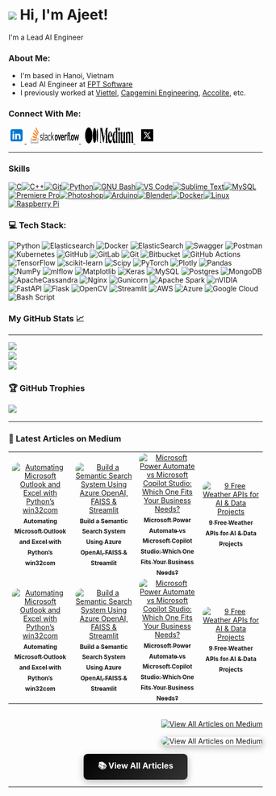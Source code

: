![](https://user-images.githubusercontent.com/18350557/176309783-0785949b-9127-417c-8b55-ab5a4333674e.gif) Hi, I'm Ajeet!
======================================================================================================================================

I'm a Lead AI Engineer


### About Me:

* I'm based in Hanoi, Vietnam
* Lead AI Engineer at [FPT Software](https://fptsoftware.com/)
* I previously worked at [Viettel](https://viettel.com.vn/en/), [Capgemini Engineering](https://www.capgemini.com/about-us/who-we-are/our-brands/capgemini-engineering/), [Accolite](https://www.bounteous.com/), etc.

### Connect With Me:

<p align="left">
   <a href="https://www.linkedin.com/in/ajeet214/" target="_blank" rel="noreferrer">
      <picture>
         <source media="(prefers-color-scheme: dark)" srcset="https://raw.githubusercontent.com/ajeet214/ajeet214/main/images/icons8-linkedin.svg" />
         <source media="(prefers-color-scheme: light)" srcset="https://raw.githubusercontent.com/ajeet214/ajeet214/main/images/icons8-linkedin.svg" />
         <img src="https://raw.githubusercontent.com/ajeet214/ajeet214/main/images/icons8-linkedin.svg" width="32" height="32" alt="LinkedIn" title="LinkedIn" /> 
      </picture>
   </a>&nbsp;
   <a href="https://stackoverflow.com/users/11179336/ajeet-verma" target="_blank" rel="noreferrer">
      <picture>
         <source media="(prefers-color-scheme: dark)" srcset="https://raw.githubusercontent.com/ajeet214/ajeet214/main/images/logo-stackoverflow.svg" />
         <source media="(prefers-color-scheme: light)" srcset="https://raw.githubusercontent.com/ajeet214/ajeet214/main/images/logo-stackoverflow.svg" />
         <img src="https://raw.githubusercontent.com/ajeet214/ajeet214/main/images/logo-stackoverflow.svg" width="96" height="32" alt="StackOverflow" title="StackOverflow" /> 
      </picture>
   </a>&nbsp;
   <a href="https://medium.com/@ajeet214" target="_blank" rel="noreferrer">
      <picture>
         <source media="(prefers-color-scheme: dark)" srcset="https://raw.githubusercontent.com/ajeet214/ajeet214/main/images/medium-seeklogo.svg" />
         <source media="(prefers-color-scheme: light)" srcset="https://raw.githubusercontent.com/ajeet214/ajeet214/main/images/medium-seeklogo.svg" />
         <img src="https://raw.githubusercontent.com/ajeet214/ajeet214/main/images/medium-seeklogo.svg" width="96" height="32" alt="Medium.com" title="Medium.com" /> 
      </picture>
   </a>&nbsp;
   <a href="https://x.com/ajeet214" target="_blank" rel="noreferrer">
      <picture>
         <source media="(prefers-color-scheme: dark)" srcset="https://raw.githubusercontent.com/ajeet214/ajeet214/main/images/icons8-x-32.svg" />
         <source media="(prefers-color-scheme: light)" srcset="https://raw.githubusercontent.com/ajeet214/ajeet214/main/images/icons8-x-32.svg" />
         <img src="https://raw.githubusercontent.com/ajeet214/ajeet214/main/images/icons8-x-32.svg" width="32" height="32" alt="x.com" title="x.com" /> 
      </picture>
   </a>
</p>

---

### Skills

<p align="left">
<a href="https://docs.microsoft.com/en-us/cpp/?view=msvc-170" target="_blank" rel="noreferrer"><img src="https://raw.githubusercontent.com/danielcranney/readme-generator/main/public/icons/skills/c-colored.svg" width="36" height="36" alt="C" title="C"/></a><a href="https://docs.microsoft.com/en-us/cpp/?view=msvc-170" target="_blank" rel="noreferrer"><img src="https://raw.githubusercontent.com/danielcranney/readme-generator/main/public/icons/skills/cplusplus-colored.svg" width="36" height="36" alt="C++" title="C++"/></a><a href="https://git-scm.com/" target="_blank" rel="noreferrer"><img src="https://raw.githubusercontent.com/danielcranney/readme-generator/main/public/icons/skills/git-colored.svg" width="36" height="36" alt="Git" title="Git"/></a><a href="https://www.python.org/" target="_blank" rel="noreferrer"><img src="https://raw.githubusercontent.com/danielcranney/readme-generator/main/public/icons/skills/python-colored.svg" width="36" height="36" alt="Python" title="Python"/></a><a href="https://www.gnu.org/software/bash/" target="_blank" rel="noreferrer"><img src="https://raw.githubusercontent.com/danielcranney/readme-generator/main/public/icons/skills/gnubash.svg" width="36" height="36" alt="GNU Bash" title="GNU Bash"/></a><a href="https://code.visualstudio.com/" target="_blank" rel="noreferrer"><img src="https://raw.githubusercontent.com/danielcranney/readme-generator/main/public/icons/skills/visualstudiocode-colored.svg" width="36" height="36" alt="VS Code" title="VS Code"/></a><a href="https://www.sublimetext.com/index2" target="_blank" rel="noreferrer"><img src="https://raw.githubusercontent.com/danielcranney/readme-generator/main/public/icons/skills/sublimetext-colored.svg" width="36" height="36" alt="Sublime Text" title="Sublime Text"/></a><a href="https://www.mysql.com/" target="_blank" rel="noreferrer"><img src="https://raw.githubusercontent.com/danielcranney/readme-generator/main/public/icons/skills/mysql-colored.svg" width="36" height="36" alt="MySQL" title="MySQL"/></a><a href="https://www.adobe.com/uk/products/premiere.html" target="_blank" rel="noreferrer"><img src="https://raw.githubusercontent.com/danielcranney/readme-generator/main/public/icons/skills/premierepro-colored.svg" width="36" height="36" alt="Premiere Pro" title="Premiere Pro"/></a><a href="https://www.adobe.com/uk/products/photoshop.html" target="_blank" rel="noreferrer"><img src="https://raw.githubusercontent.com/danielcranney/readme-generator/main/public/icons/skills/photoshop-colored.svg" width="36" height="36" alt="Photoshop" title="Photoshop"/></a><a href="https://store.arduino.cc/?gclid=Cj0KCQjw2eilBhCCARIsAG0Pf8uueBifykWcsSS4LPESeGQfxGVKJYnzV7bz471XfknQJy_1VINVWM8aAkLtEALw_wcB" target="_blank" rel="noreferrer"><img src="https://raw.githubusercontent.com/danielcranney/readme-generator/main/public/icons/skills/arduino-colored.svg" width="36" height="36" alt="Arduino" title="Arduino"/></a><a href="https://www.blender.org/" target="_blank" rel="noreferrer"><img src="https://raw.githubusercontent.com/danielcranney/readme-generator/main/public/icons/skills/blender-colored.svg" width="36" height="36" alt="Blender" title="Blender"/></a><a href="https://www.docker.com/" target="_blank" rel="noreferrer"><img src="https://raw.githubusercontent.com/danielcranney/readme-generator/main/public/icons/skills/docker-colored.svg" width="36" height="36" alt="Docker" title="Docker"/></a><a href="https://www.linux.org" target="_blank" rel="noreferrer"><img src="https://raw.githubusercontent.com/danielcranney/readme-generator/main/public/icons/skills/linux-colored.svg" width="36" height="36" alt="Linux" title="Linux"/></a><a href="https://www.raspberrypi.org/" target="_blank" rel="noreferrer"><img src="https://raw.githubusercontent.com/danielcranney/readme-generator/main/public/icons/skills/raspberrypi-colored.svg" width="36" height="36" alt="Raspberry Pi" title="Raspberry Pi"/></a>
</p>

### 💻 Tech Stack:
![Python](https://img.shields.io/badge/python-3670A0?style=for-the-badge&logo=python&logoColor=ffdd54) ![Elasticsearch](https://img.shields.io/badge/elasticsearch-%230377CC.svg?style=for-the-badge&logo=elasticsearch&logoColor=white) ![Docker](https://img.shields.io/badge/docker-%230db7ed.svg?style=for-the-badge&logo=docker&logoColor=white) ![ElasticSearch](https://img.shields.io/badge/-ElasticSearch-005571?style=for-the-badge&logo=elasticsearch) ![Swagger](https://img.shields.io/badge/-Swagger-%23Clojure?style=for-the-badge&logo=swagger&logoColor=white) ![Postman](https://img.shields.io/badge/Postman-FF6C37?style=for-the-badge&logo=postman&logoColor=white) ![Kubernetes](https://img.shields.io/badge/kubernetes-%23326ce5.svg?style=for-the-badge&logo=kubernetes&logoColor=white) ![GitHub](https://img.shields.io/badge/github-%23121011.svg?style=for-the-badge&logo=github&logoColor=white) ![GitLab](https://img.shields.io/badge/gitlab-%23181717.svg?style=for-the-badge&logo=gitlab&logoColor=white) ![Git](https://img.shields.io/badge/git-%23F05033.svg?style=for-the-badge&logo=git&logoColor=white) ![Bitbucket](https://img.shields.io/badge/bitbucket-%230047B3.svg?style=for-the-badge&logo=bitbucket&logoColor=white) ![GitHub Actions](https://img.shields.io/badge/github%20actions-%232671E5.svg?style=for-the-badge&logo=githubactions&logoColor=white) ![TensorFlow](https://img.shields.io/badge/TensorFlow-%23FF6F00.svg?style=for-the-badge&logo=TensorFlow&logoColor=white) ![scikit-learn](https://img.shields.io/badge/scikit--learn-%23F7931E.svg?style=for-the-badge&logo=scikit-learn&logoColor=white) ![Scipy](https://img.shields.io/badge/SciPy-%230C55A5.svg?style=for-the-badge&logo=scipy&logoColor=%white) ![PyTorch](https://img.shields.io/badge/PyTorch-%23EE4C2C.svg?style=for-the-badge&logo=PyTorch&logoColor=white) ![Plotly](https://img.shields.io/badge/Plotly-%233F4F75.svg?style=for-the-badge&logo=plotly&logoColor=white) ![Pandas](https://img.shields.io/badge/pandas-%23150458.svg?style=for-the-badge&logo=pandas&logoColor=white) ![NumPy](https://img.shields.io/badge/numpy-%23013243.svg?style=for-the-badge&logo=numpy&logoColor=white) ![mlflow](https://img.shields.io/badge/mlflow-%23d9ead3.svg?style=for-the-badge&logo=numpy&logoColor=blue) ![Matplotlib](https://img.shields.io/badge/Matplotlib-%23ffffff.svg?style=for-the-badge&logo=Matplotlib&logoColor=black) ![Keras](https://img.shields.io/badge/Keras-%23D00000.svg?style=for-the-badge&logo=Keras&logoColor=white) ![MySQL](https://img.shields.io/badge/mysql-4479A1.svg?style=for-the-badge&logo=mysql&logoColor=white) ![Postgres](https://img.shields.io/badge/postgres-%23316192.svg?style=for-the-badge&logo=postgresql&logoColor=white) ![MongoDB](https://img.shields.io/badge/MongoDB-%234ea94b.svg?style=for-the-badge&logo=mongodb&logoColor=white) ![ApacheCassandra](https://img.shields.io/badge/cassandra-%231287B1.svg?style=for-the-badge&logo=apache-cassandra&logoColor=white) ![Nginx](https://img.shields.io/badge/nginx-%23009639.svg?style=for-the-badge&logo=nginx&logoColor=white) ![Gunicorn](https://img.shields.io/badge/gunicorn-%298729.svg?style=for-the-badge&logo=gunicorn&logoColor=white) ![Apache Spark](https://img.shields.io/badge/Apache%20Spark-FDEE21?style=for-the-badge&logo=apachespark&logoColor=black) ![nVIDIA](https://img.shields.io/badge/cuda-000000.svg?style=for-the-badge&logo=nVIDIA&logoColor=green) ![FastAPI](https://img.shields.io/badge/FastAPI-005571?style=for-the-badge&logo=fastapi) ![Flask](https://img.shields.io/badge/flask-%23000.svg?style=for-the-badge&logo=flask&logoColor=white) ![OpenCV](https://img.shields.io/badge/opencv-%23white.svg?style=for-the-badge&logo=opencv&logoColor=white) ![Streamlit](https://img.shields.io/badge/Streamlit-%23FE4B4B.svg?style=for-the-badge&logo=streamlit&logoColor=white) ![AWS](https://img.shields.io/badge/AWS-%23FF9900.svg?style=for-the-badge&logo=amazon-aws&logoColor=white) ![Azure](https://img.shields.io/badge/azure-%230072C6.svg?style=for-the-badge&logo=microsoftazure&logoColor=white) ![Google Cloud](https://img.shields.io/badge/GoogleCloud-%234285F4.svg?style=for-the-badge&logo=google-cloud&logoColor=white) ![Bash Script](https://img.shields.io/badge/bash_script-%23121011.svg?style=for-the-badge&logo=gnu-bash&logoColor=white)

### My GitHub Stats 📈 
---------------------------
<picture>
  <source srcset="https://github-readme-stats.vercel.app/api?username=ajeet214&show_icons=true&theme=dark" media="(prefers-color-scheme: dark)"/>
  <source srcset="https://github-readme-stats.vercel.app/api?username=ajeet214&show_icons=true" media="(prefers-color-scheme: light), (prefers-color-scheme: no-preference)"/>
  <img src="https://github-readme-stats.vercel.app/api?username=ajeet214&show_icons=true" />
</picture>
<br>
<picture>
  <source srcset="https://github-readme-streak-stats.herokuapp.com/?user=ajeet214&show_icons=true&theme=dark" media="(prefers-color-scheme: dark)"/>
  <source srcset="https://github-readme-streak-stats.herokuapp.com/?user=ajeet214&show_icons=true" media="(prefers-color-scheme: light), (prefers-color-scheme: no-preference)"/>
  <img src="https://github-readme-streak-stats.herokuapp.com/?user=ajeet214&show_icons=true" />
</picture>
<br>
<picture>
  <source srcset="https://github-readme-stats.vercel.app/api/top-langs/?username=ajeet214&show_icons=true&theme=dark&langs_count=10" media="(prefers-color-scheme: dark)"/>
  <source srcset="https://github-readme-stats.vercel.app/api/top-langs/?username=ajeet214&show_icons=true&langs_count=10" media="(prefers-color-scheme: light), (prefers-color-scheme: no-preference)"/>
  <img src="https://github-readme-stats.vercel.app/api/top-langs/?username=ajeet214&show_icons=true&langs_count=10" />
</picture>

### 🏆 GitHub Trophies

![](https://github-profile-trophy.vercel.app/?username=ajeet214&theme=neon&no-frame=false&no-bg=true&margin-w=4)

---

### 📝 Latest Articles on Medium

<table>
  <tr>
    <td align="center" width="25%">
      <a href="https://medium.com/@ajeet214/automating-microsoft-outlook-and-excel-with-pythons-win32com-86d830d1fc4a" title="Automating Microsoft Outlook and Excel with Python’s win32com">
        <img src="https://cdn-images-1.medium.com/max/1024/1*hZQzFZKtBYByvvVU8TsVHA.png" alt="Automating Microsoft Outlook and Excel with Python’s win32com" width="300" style="border-radius:12px;">
        <br/>
        <sub><b>Automating Microsoft Outlook and Excel with Python’s win32com</b></sub>
      </a>
    </td>
    <td align="center" width="25%">
      <a href="https://medium.com/@ajeet214/automating-microsoft-outlook-and-excel-with-pythons-win32com-86d830d1fc4a" title="Build a Semantic Search System Using Azure OpenAI, FAISS & Streamlit">
        <img src="https://cdn-images-1.medium.com/max/1024/1*Ps-aa2w3UTooeALj69Yb2g.png" alt="Build a Semantic Search System Using Azure OpenAI, FAISS & Streamlit" width="300" style="border-radius:12px;">
        <br/>
        <sub><b>Build a Semantic Search System Using Azure OpenAI, FAISS & Streamlit</b></sub>
      </a>
    </td>
    <td align="center" width="25%">
      <a href="https://medium.com/@ajeet214/microsoft-power-automate-vs-microsoft-copilot-studio-which-one-fits-your-business-needs-a084931a4d2c" title="Microsoft Power Automate vs Microsoft Copilot Studio: Which One Fits Your Business Needs?">
        <img src="https://cdn-images-1.medium.com/max/713/1*VNh44OLQE28B4aebvuiNZA.png" alt="Microsoft Power Automate vs Microsoft Copilot Studio: Which One Fits Your Business Needs?" width="300" style="border-radius:12px;">
        <br/>
        <sub><b>Microsoft Power Automate vs Microsoft Copilot Studio: Which One Fits Your Business Needs?</b></sub>
      </a>
    </td>
    <td align="center" width="25%">
      <a href="https://medium.com/@ajeet214/9-free-weather-apis-for-ai-data-projects-6bfc66022e46" title="9 Free Weather APIs for AI & Data Projects">
        <img src="https://cdn-images-1.medium.com/max/746/1*jbccFOGoB6ForATcR-C7mQ.png" alt="9 Free Weather APIs for AI & Data Projects" width="300" style="border-radius:12px;">
        <br/>
        <sub><b>9 Free Weather APIs for AI & Data Projects</b></sub>
      </a>
    </td>
  </tr>
  <tr>
    <td align="center" width="25%">
      <a href="https://medium.com/@ajeet214/automating-microsoft-outlook-and-excel-with-pythons-win32com-86d830d1fc4a" title="Automating Microsoft Outlook and Excel with Python’s win32com">
        <img src="https://cdn-images-1.medium.com/max/1024/1*hZQzFZKtBYByvvVU8TsVHA.png" alt="Automating Microsoft Outlook and Excel with Python’s win32com" width="300" style="border-radius:12px;">
        <br/>
        <sub><b>Automating Microsoft Outlook and Excel with Python’s win32com</b></sub>
      </a>
    </td>
    <td align="center" width="25%">
      <a href="https://medium.com/@ajeet214/automating-microsoft-outlook-and-excel-with-pythons-win32com-86d830d1fc4a" title="Build a Semantic Search System Using Azure OpenAI, FAISS & Streamlit">
        <img src="https://cdn-images-1.medium.com/max/1024/1*Ps-aa2w3UTooeALj69Yb2g.png" alt="Build a Semantic Search System Using Azure OpenAI, FAISS & Streamlit" width="300" style="border-radius:12px;">
        <br/>
        <sub><b>Build a Semantic Search System Using Azure OpenAI, FAISS & Streamlit</b></sub>
      </a>
    </td>
    <td align="center" width="25%">
      <a href="https://medium.com/@ajeet214/microsoft-power-automate-vs-microsoft-copilot-studio-which-one-fits-your-business-needs-a084931a4d2c" title="Microsoft Power Automate vs Microsoft Copilot Studio: Which One Fits Your Business Needs?">
        <img src="https://cdn-images-1.medium.com/max/713/1*VNh44OLQE28B4aebvuiNZA.png" alt="Microsoft Power Automate vs Microsoft Copilot Studio: Which One Fits Your Business Needs?" width="300" style="border-radius:12px;">
        <br/>
        <sub><b>Microsoft Power Automate vs Microsoft Copilot Studio: Which One Fits Your Business Needs?</b></sub>
      </a>
    </td>
    <td align="center" width="25%">
      <a href="https://medium.com/@ajeet214/9-free-weather-apis-for-ai-data-projects-6bfc66022e46" title="9 Free Weather APIs for AI & Data Projects">
        <img src="https://cdn-images-1.medium.com/max/746/1*jbccFOGoB6ForATcR-C7mQ.png" alt="9 Free Weather APIs for AI & Data Projects" width="300" style="border-radius:12px;">
        <br/>
        <sub><b>9 Free Weather APIs for AI & Data Projects</b></sub>
      </a>
    </td>
  </tr>
</table>

<div align="right">
  <br/>
  <a href="https://medium.com/@ajeet214" target="_blank">
    <img src="https://img.shields.io/badge/View%20All%20Articles-000000?style=for-the-badge&logo=medium&logoColor=white&labelColor=141f1d&color=adf0f0" alt="View All Articles on Medium">
  </a>
</div>
<div align="right">
  <br/>
  <a href="https://medium.com/@ajeet214" target="_blank" style="text-decoration:none;">
    <img src="https://img.shields.io/badge/View%20All%20Articles-%23000000?style=for-the-badge&logo=medium&logoColor=white&labelColor=0A0A0A&color=0A0A0A" alt="View All Articles on Medium" style="border-radius:50px; box-shadow:0 4px 14px rgba(0,0,0,0.3);">
  </a>
</div>
<div align="center">
  <br/>
  <a href="https://medium.com/@ajeet214" target="_blank" style="
    display:inline-block;
    padding: 12px 28px;
    font-size: 16px;
    font-weight: bold;
    color: white;
    background: linear-gradient(135deg, #000000, #333333);
    border-radius: 8px;
    text-decoration: none;
    box-shadow: 0 4px 14px rgba(0,0,0,0.3);
    transition: all 0.2s ease-in-out;
  ">
    📚 View All Articles
  </a>
</div>

---
